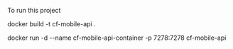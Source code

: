 To run this project

docker build -t cf-mobile-api .

docker run -d --name cf-mobile-api-container -p 7278:7278 cf-mobile-api
